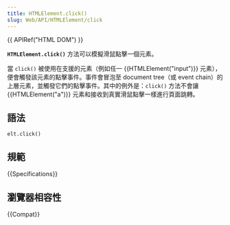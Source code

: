 ```yaml
---
title: HTMLElement.click()
slug: Web/API/HTMLElement/click
---
```


{{ APIRef("HTML DOM") }}

**`HTMLElement.click()`** 方法可以模擬滑鼠點擊一個元素。

當 `click()` 被使用在支援的元素（例如任一 {{HTMLElement("input")}} 元素），便會觸發該元素的點擊事件。事件會冒泡至 document tree（或 event chain）的上層元素，並觸發它們的點擊事件。其中的例外是：`click()` 方法不會讓 {{HTMLElement("a")}} 元素和接收到真實滑鼠點擊一樣進行頁面跳轉。

## 語法

```plain
elt.click()
```

## 規範

{{Specifications}}

## 瀏覽器相容性

{{Compat}}
